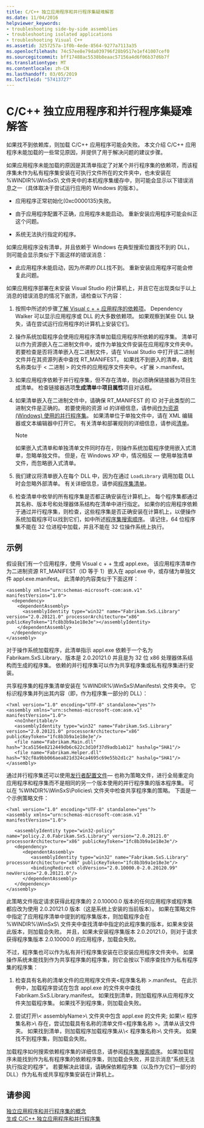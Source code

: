 ```yaml
---
title: C/C++ 独立应用程序和并行程序集疑难解答
ms.date: 11/04/2016
helpviewer_keywords:
- troubleshooting side-by-side assemblies
- troubleshooting isolated applications
- troubleshooting Visual C++
ms.assetid: 3257257a-1f0b-4ede-8564-9277a7113a35
ms.openlocfilehash: 74c57ee8e79da039796f28b9517e1ef41007cef0
ms.sourcegitcommit: bff17488ac5538b8eaac57156a4d6f06b37d6b7f
ms.translationtype: MT
ms.contentlocale: zh-CN
ms.lasthandoff: 03/05/2019
ms.locfileid: "57413727"
---
```

# <a name="troubleshooting-cc-isolated-applications-and-side-by-side-assemblies"></a>C/C++ 独立应用程序和并行程序集疑难解答

如果找不到依赖库，则加载 C/C++ 应用程序可能会失败。 本文介绍 C/C++ 应用程序未能加载的一些常见原因，并提供了用于解决问题的建议步骤。

如果应用程序未能加载的原因是其清单指定了对某个并行程序集的依赖项，而该程序集未作为私有程序集安装在可执行文件所在的文件夹中，也未安装在 %WINDIR%\WinSxS\ 文件夹中的本机程序集缓存中，则可能会显示以下错误消息之一（具体取决于尝试运行应用的 Windows 的版本）。

- 应用程序正常初始化(0xc0000135)失败。

- 由于应用程序配置不正确，应用程序未能启动。 重新安装应用程序可能会纠正这个问题。

- 系统无法执行指定的程序。

如果应用程序没有清单，并且依赖于 Windows 在典型搜索位置找不到的 DLL，则可能会显示类似于下面这样的错误消息：

- 此应用程序未能启动，因为*所需的 DLL*找不到。 重新安装应用程序可能会修复此问题。

如果应用程序部署在未安装 Visual Studio 的计算机上，并且它在出现类似于以上消息的错误消息的情况下崩溃，请检查以下内容：

1. 按照中所述的步骤[了解 Visual c + + 应用程序的依赖项](../ide/understanding-the-dependencies-of-a-visual-cpp-application.md)。 Dependency Walker 可以显示应用程序或 DLL 的大多数依赖项。 如果观察到某些 DLL 缺失，请在尝试运行应用程序的计算机上安装它们。

1. 操作系统加载程序会使用应用程序清单加载应用程序所依赖的程序集。 清单可以作为资源嵌入在二进制文件中，或作为单独文件安装在应用程序文件夹中。 若要检查是否将清单嵌入在二进制文件，请在 Visual Studio 中打开该二进制文件并在其资源列表中查找 RT_MANIFEST。 如果找不到嵌入的清单，查找名称类似于 < 二进制 > 的文件的应用程序文件夹中。\<扩展 >.manifest。

1. 如果应用程序依赖于并行程序集，但不存在清单，则必须确保链接器为项目生成清单。 检查链接器选项**生成清单**中**项目属性**项目对话框。

1. 如果清单嵌入在二进制文件中，请确保 RT_MANIFEST 的 ID 对于此类型的二进制文件是正确的。 若要使用的资源 id 的详细信息，请参阅[作为资源 (Windows) 使用的并行程序集](/windows/desktop/SbsCs/using-side-by-side-assemblies-as-a-resource)。 如果清单位于单独文件中，请在 XML 编辑器或文本编辑器中打开它。 有关清单和部署规则的详细信息，请参阅[清单](/windows/desktop/sbscs/manifests)。

   > [!NOTE]
   > 如果嵌入式清单和单独清单文件同时存在，则操作系统加载程序使用嵌入式清单，忽略单独文件。 但是，在 Windows XP 中，情况相反 — 使用单独清单文件，而忽略嵌入式清单。

1. 我们建议将清单嵌入在每个 DLL 中，因为在通过 `LoadLibrary` 调用加载 DLL 时会忽略外部清单。 有关详细信息，请参阅[程序集清单](/windows/desktop/SbsCs/assembly-manifests)。

1. 检查清单中枚举的所有程序集是否都正确安装在计算机上。 每个程序集都通过其名称、版本号和处理器体系结构在清单中进行指定。 如果你的应用程序依赖于通过并行程序集，则检查，这些程序集是否正确安装在计算机上，以便操作系统加载程序可以找到它们，如中所述[程序集搜索顺序](/windows/desktop/SbsCs/assembly-searching-sequence)。 请记住，64 位程序集不能在 32 位进程中加载，并且不能在 32 位操作系统上执行。

## <a name="example"></a>示例

假设我们有一个应用程序，使用 Visual c + + 生成 appl.exe。 该应用程序清单作为二进制资源 RT_MANIFEST（ID 等于 1）嵌入在 appl.exe 中，或存储为单独文件 appl.exe.manifest。 此清单的内容类似于下面这样：

```
<assembly xmlns="urn:schemas-microsoft-com:asm.v1" manifestVersion="1.0">
  <dependency>
    <dependentAssembly>
      <assemblyIdentity type="win32" name="Fabrikam.SxS.Library" version="2.0.20121.0" processorArchitecture="x86" publicKeyToken="1fc8b3b9a1e18e3e"></assemblyIdentity>
    </dependentAssembly>
  </dependency>
</assembly>
```

对于操作系统加载程序，此清单指示 appl.exe 依赖于一个名为 Fabrikam.SxS.Library、版本是 2.0.20121.0 并且是为 32 位 x86 处理器体系结构而生成的程序集。 依赖的并行程序集可以作为共享程序集或私有程序集进行安装。

共享程序集的程序集清单安装在 %WINDIR%\WinSxS\Manifests\ 文件夹中。 它标识程序集并列出其内容（即，作为程序集一部分的 DLL）：

```
<?xml version="1.0" encoding="UTF-8" standalone="yes"?>
<assembly xmlns="urn:schemas-microsoft-com:asm.v1" manifestVersion="1.0">
   <noInheritable/>
   <assemblyIdentity type="win32" name="Fabrikam.SxS.Library" version="2.0.20121.0" processorArchitecture="x86" publicKeyToken="1fc8b3b9a1e18e3e"/>
   <file name="Fabrikam.Main.dll" hash="3ca5156e8212449db6c622c3d10f37d9adb1ab12" hashalg="SHA1"/>
   <file name="Fabrikam.Helper.dll" hash="92cf8a9bb066aea821d324ca4695c69e55b2d1c2" hashalg="SHA1"/>
</assembly>
```

通过并行程序集还可以使用[发行者配置文件](/windows/desktop/SbsCs/publisher-configuration-files)— 也称为策略文件，进行全局重定向应用程序和程序集而不是相同的另一个版本使用的并行程序集的版本程序集。 可以在 %WINDIR%\WinSxS\Policies\ 文件夹中检查共享程序集的策略。 下面是一个示例策略文件：

```
<?xml version="1.0" encoding="UTF-8" standalone="yes"?>
<assembly xmlns="urn:schemas-microsoft-com:asm.v1" manifestVersion="1.0">

   <assemblyIdentity type="win32-policy" name="policy.2.0.Fabrikam.SxS.Library" version="2.0.20121.0" processorArchitecture="x86" publicKeyToken="1fc8b3b9a1e18e3e"/>
   <dependency>
      <dependentAssembly>
         <assemblyIdentity type="win32" name="Fabrikam.SxS.Library" processorArchitecture="x86" publicKeyToken="1fc8b3b9a1e18e3e"/>
         <bindingRedirect oldVersion="2.0.10000.0-2.0.20120.99" newVersion="2.0.20121.0"/>
      </dependentAssembly>
   </dependency>
</assembly>
```

此策略文件指定请求获得此程序集的 2.0.10000.0 版本的任何应用程序或程序集都应改为使用 2.0.20121.0 版本（这是系统上安装的当前版本）。 如果在策略文件中指定了应用程序清单中提到的程序集版本，则加载程序会在 %WINDIR%\WinSxS\ 文件夹中查找清单中指定的此程序集的版本，如果未安装此版本，则加载会失败。 并且，如果未安装程序集版本 2.0.20121.0，则对于请求获得程序集版本 2.0.10000.0 的应用程序，加载会失败。

不过，程序集也可以作为私有并行程序集安装在已安装应用程序文件夹中。 如果操作系统未能找到作为共享程序集的程序集，则它会按以下顺序查找作为私有程序集的程序集：

1. 检查具有名称的清单文件的应用程序文件夹\<程序集名称 >.manifest。 在此示例中，加载程序尝试在包含 appl.exe 的文件夹中查找 Fabrikam.SxS.Library.manifest。 如果找到清单，则加载程序从应用程序文件夹加载程序集。 如果找不到程序集，则加载会失败。

1. 尝试打开\\< assemblyName\>\ 文件夹中包含 appl.exe 的文件夹; 如果\\< 程序集名称\>\ 存在，尝试加载具有名称的清单文件\<程序集名称 >。清单从该文件夹。 如果找到清单，则加载程序加载程序集从\\< 程序集名称\>\ 文件夹。 如果找不到程序集，则加载会失败。

加载程序如何搜索依赖程序集的详细信息，请参阅[程序集搜索顺序](/windows/desktop/SbsCs/assembly-searching-sequence)。 如果加载程序未能找到作为私有程序集的依赖程序集，则加载会失败，并显示消息“系统无法执行指定的程序”。 若要解决此错误，请确保依赖程序集（以及作为它们一部分的 DLL）作为私有或共享程序集安装在计算机上。

## <a name="see-also"></a>请参阅

[独立应用程序和并行程序集的概念](../build/concepts-of-isolated-applications-and-side-by-side-assemblies.md)<br/>
[生成 C/C++ 独立应用程序和并行程序集](../build/building-c-cpp-isolated-applications-and-side-by-side-assemblies.md)
